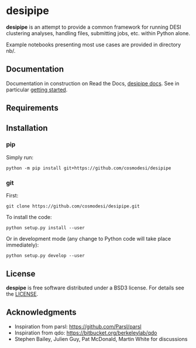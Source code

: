 # desipipe

**desipipe** is an attempt to provide a common framework for running DESI clustering analyses,
handling files, submitting jobs, etc. within Python alone.

Example notebooks presenting most use cases are provided in directory nb/.

## Documentation

Documentation in construction on Read the Docs, [desipipe docs](https://desipipe.readthedocs.io/).
See in particular [getting started](https://desipipe.readthedocs.io/en/latest/user/getting_started.html).

## Requirements

## Installation

### pip

Simply run:
```
python -m pip install git+https://github.com/cosmodesi/desipipe
```

### git

First:
```
git clone https://github.com/cosmodesi/desipipe.git
```
To install the code:
```
python setup.py install --user
```
Or in development mode (any change to Python code will take place immediately):
```
python setup.py develop --user
```

## License

**despipe** is free software distributed under a BSD3 license. For details see the [LICENSE](https://github.com/cosmodesi/desipipe/blob/main/LICENSE).


## Acknowledgments

- Inspiration from parsl: https://github.com/Parsl/parsl
- Inspiration from qdo: https://bitbucket.org/berkeleylab/qdo
- Stephen Bailey, Julien Guy, Pat McDonald, Martin White for discussions
